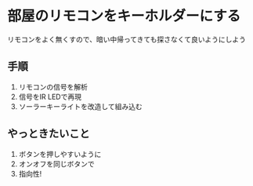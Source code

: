 # 部屋のリモコンをキーホルダーにする
リモコンをよく無くすので、暗い中帰ってきても探さなくて良いようにしよう<br>

## 手順
1. リモコンの信号を解析<br>
1. 信号をIR LEDで再現<br>
1. ソーラーキーライトを改造して組み込む<br>

## やっときたいこと
1. ボタンを押しやすいように
1. オンオフを同じボタンで
1. 指向性!



